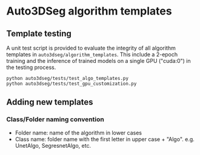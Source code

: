 # Auto3DSeg algorithm templates

## Template testing

A unit test script is provided to evaluate the integrity of all algorithm templates in `auto3dseg/algorithm_templates`. This include a 2-epoch training and the inference of trained models on a single GPU ("cuda:0") in the testing process.


```
python auto3dseg/tests/test_algo_templates.py
python auto3dseg/tests/test_gpu_customization.py
```

## Adding new templates

### Class/Folder naming convention

- Folder name: name of the algorithm in lower cases
- Class name: folder name with the first letter in upper case + "Algo". e.g. UnetAlgo, SegresnetAlgo, etc.
